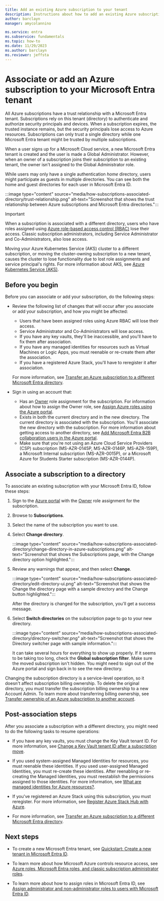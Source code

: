 ```yaml
---
title: Add an existing Azure subscription to your tenant
description: Instructions about how to add an existing Azure subscription to your Microsoft Entra tenant.
author: barclayn
manager: amycolannino

ms.service: entra
ms.subservice: fundamentals
ms.topic: how-to
ms.date: 11/29/2023
ms.author: barclayn
ms.reviewer: jeffsta
---
```


# Associate or add an Azure subscription to your Microsoft Entra tenant

All Azure subscriptions have a trust relationship with a Microsoft Entra tenant. Subscriptions rely on this tenant (directory) to authenticate and authorize security principals and devices. When a subscription expires, the trusted instance remains, but the security principals lose access to Azure resources. Subscriptions can only trust a single directory while one Microsoft Entra tenant might be trusted by multiple subscriptions.

When a user signs up for a Microsoft Cloud service, a new Microsoft Entra tenant is created and the user is made a Global Administrator. However, when an owner of a subscription joins their subscription to an existing tenant, the owner isn't assigned to the Global Administrator role.

While users may only have a single authentication *home* directory, users might participate as guests in multiple directories. You can see both the home and guest directories for each user in Microsoft Entra ID.

:::image type="content" source="media/how-subscriptions-associated-directory/trust-relationship.png" alt-text="Screenshot that shows the trust relationship between Azure subscriptions and Microsoft Entra directories.":::

> [!IMPORTANT]
> When a subscription is associated with a different directory, users who have roles assigned using [Azure role-based access control (RBAC)](/azure/role-based-access-control/role-assignments-portal) lose their access. Classic subscription administrators, including Service Administrator and Co-Administrators, also lose access.
>
> Moving your Azure Kubernetes Service (AKS) cluster to a different subscription, or moving the cluster-owning subscription to a new tenant, causes the cluster to lose functionality due to lost role assignments and service principal's rights. For more information about AKS, see [Azure Kubernetes Service (AKS)](/azure/aks/).

## Before you begin

Before you can associate or add your subscription, do the following steps:

- Review the following list of changes that will occur after you associate or add your subscription, and how you might be affected:
    - Users that have been assigned roles using Azure RBAC will lose their access.
    - Service Administrator and Co-Administrators will lose access.
    - If you have any key vaults, they'll be inaccessible, and you'll have to fix them after association.
    - If you have any managed identities for resources such as Virtual Machines or Logic Apps, you must reenable or re-create them after the association.
    - If you have a registered Azure Stack, you'll have to reregister it after association.

  For more information, see [Transfer an Azure subscription to a different Microsoft Entra directory](/azure/role-based-access-control/transfer-subscription).

- Sign in using an account that:
    - Has an [Owner](/azure/role-based-access-control/built-in-roles#owner) role assignment for the subscription. For information about how to assign the Owner role, see [Assign Azure roles using the Azure portal](/azure/role-based-access-control/role-assignments-portal).
    - Exists in both the current directory and in the new directory. The current directory is associated with the subscription. You'll associate the new directory with the subscription. For more information about getting access to another directory, see [Add Microsoft Entra B2B collaboration users in the Azure portal](~/external-id/add-users-administrator.md).
    - Make sure that you're not using an Azure Cloud Service Providers (CSP) subscription (MS-AZR-0145P, MS-AZR-0146P, MS-AZR-159P), a Microsoft Internal subscription (MS-AZR-0015P), or a Microsoft Azure for Students Starter subscription (MS-AZR-0144P).

## Associate a subscription to a directory<a name="to-associate-an-existing-subscription-to-your-Azure-ad-directory"></a>

To associate an existing subscription with your Microsoft Entra ID, follow these steps:

1. Sign to the [Azure portal](https://portal.azure.com) with the [Owner](/azure/role-based-access-control/built-in-roles#owner) role assignment for the subscription.

1. Browse to **Subscriptions**.

1. Select the name of the subscription you want to use.

1. Select **Change directory**.

   :::image type="content" source="media/how-subscriptions-associated-directory/change-directory-in-azure-subscriptions.png" alt-text="Screenshot that shows the Subscriptions page, with the Change directory option highlighted.":::

1. Review any warnings that appear, and then select **Change**.

   :::image type="content" source="media/how-subscriptions-associated-directory/edit-directory-ui.png" alt-text="Screenshot that shows the Change the directory page with a sample directory and the Change button highlighted.":::

   After the directory is changed for the subscription, you'll get a success message.

1. Select **Switch directories** on the subscription page to go to your new directory.

   :::image type="content" source="media/how-subscriptions-associated-directory/directory-switcher.png" alt-text="Screenshot that shows the Directory switcher page with sample information.":::

   It can take several hours for everything to show up properly. If it seems to be taking too long, check the **Global subscription filter**. Make sure the moved subscription isn't hidden. You might need to sign out of the Azure portal and sign back in to see the new directory.

Changing the subscription directory is a service-level operation, so it doesn't affect subscription billing ownership. To delete the original directory, you must transfer the subscription billing ownership to a new Account Admin. To learn more about transferring billing ownership, see [Transfer ownership of an Azure subscription to another account](/azure/cost-management-billing/manage/billing-subscription-transfer).

## Post-association steps

After you associate a subscription with a different directory, you might need to do the following tasks to resume operations:

- If you have any key vaults, you must change the Key Vault tenant ID. For more information, see [Change a Key Vault tenant ID after a subscription move](/azure/key-vault/general/move-subscription).

- If you used system-assigned Managed Identities for resources, you must reenable these identities. If you used user-assigned Managed Identities, you must re-create these identities. After reenabling or re-creating the Managed Identities, you must reestablish the permissions assigned to those identities. For more information, see [What are managed identities for Azure resources?](~/identity/managed-identities-azure-resources/overview.md).

- If you've registered an Azure Stack using this subscription, you must reregister. For more information, see [Register Azure Stack Hub with Azure](/azure-stack/operator/azure-stack-registration).

- For more information, see [Transfer an Azure subscription to a different Microsoft Entra directory](/azure/role-based-access-control/transfer-subscription).

## Next steps

- To create a new Microsoft Entra tenant, see [Quickstart: Create a new tenant in Microsoft Entra ID](./create-new-tenant.md).

- To learn more about how Microsoft Azure controls resource access, see [Azure roles, Microsoft Entra roles, and classic subscription administrator roles](/azure/role-based-access-control/rbac-and-directory-admin-roles).

- To learn more about how to assign roles in Microsoft Entra ID, see [Assign administrator and non-administrator roles to users with Microsoft Entra ID](./how-subscriptions-associated-directory.md).
